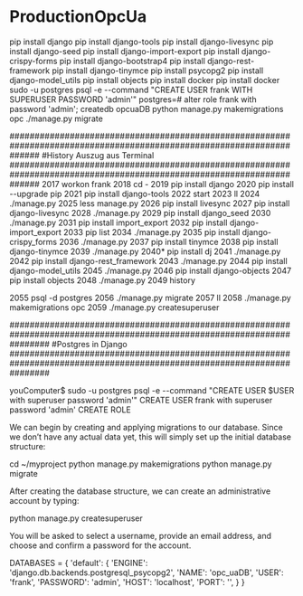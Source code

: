 # ProductionOpcUa

pip install django
pip install django-tools
pip install django-livesync
pip install django-seed
pip install django-import-export
pip install django-crispy-forms
pip install django-bootstrap4
pip install django-rest-framework
pip install django-tinymce
pip install psycopg2
pip install django-model_utils
pip install objects
pip install docker
pip install docker
sudo -u postgres psql -e --command "CREATE USER frank WITH SUPERUSER PASSWORD 'admin'"
postgres=# alter role frank with password 'admin';
createdb opcuaDB
python manage.py makemigrations opc
./manage.py migrate



######################################################################################################################
#History Auszug aus Terminal
######################################################################################################################
2017  workon frank
 2018  cd -
 2019  pip install django
 2020  pip install --upgrade pip
 2021  pip install django-tools
 2022  start
 2023  ll
 2024  ./manage.py
 2025  less manage.py
 2026  pip install livesync
 2027  pip install django-livesync
 2028  ./manage.py
 2029  pip install django_seed
 2030  ./manage.py
 2031  pip install import_export
 2032  pip install django-import_export
 2033  pip list
 2034  ./manage.py
 2035  pip install django-crispy_forms
 2036  ./manage.py
 2037  pip install tinymce
 2038  pip install django-tinymce
 2039  ./manage.py
 2040* pip install dj
 2041  ./manage.py
 2042  pip install django-rest_framework
 2043  ./manage.py
 2044  pip install django-model_utils
 2045  ./manage.py
 2046  pip install django-objects
 2047  pip install objects
 2048  ./manage.py
 2049  history








2055  psql -d postgres
 2056  ./manage.py migrate
 2057  ll
 2058  ./manage.py makemigrations opc
 2059  ./manage.py createsuperuser


########################################################################################################################
#Postgres in Django
########################################################################################################################

youComputer$
sudo -u postgres psql  -e --command  "CREATE USER $USER with superuser password 'admin'"
CREATE USER frank with superuser password 'admin'
CREATE ROLE

We can begin by creating and applying migrations to our database. Since we don’t have any actual data yet, this will simply set up the initial database structure:

cd ~/myproject
python manage.py makemigrations
python manage.py migrate

After creating the database structure, we can create an administrative account by typing:

python manage.py createsuperuser

You will be asked to select a username, provide an email address, and choose and confirm a password for the account.



DATABASES = {
    'default': {
        'ENGINE': 'django.db.backends.postgresql_psycopg2',
        'NAME': 'opc_uaDB',
        'USER': 'frank',
        'PASSWORD': 'admin',
        'HOST': 'localhost',
        'PORT': '',
    }
}
